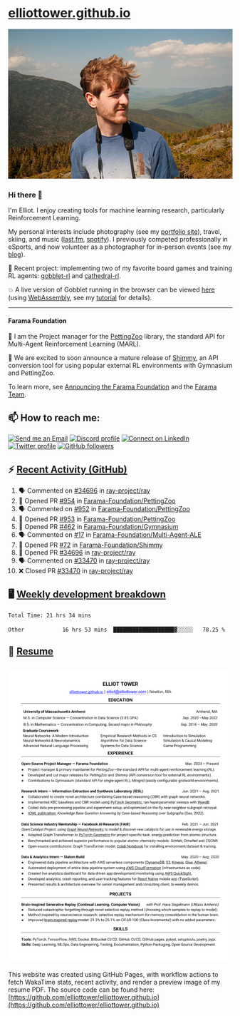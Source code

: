 # [elliottower.github.io](https://github.com/elliottower/elliottower.github.io)

[![A wild Elliot on Mt Washington](https://raw.githubusercontent.com/elliottower/elliottower.github.io/main/src/jpg/DSCF7539-600px.jpg?raw=true)](https://raw.githubusercontent.com/elliottower/elliottower.github.io/main/src/jpg/DSCF7539.jpg?raw=true)

### Hi there 👋

I'm Elliot. I enjoy creating tools for machine learning research, particularly Reinforcement Learning.

My personal interests include photography (see my [portfolio site](https://www.elliottower.com/)), travel, skiing, and music ([last.fm](https://www.last.fm/user/ajsdlfkwer), [spotify](https://open.spotify.com/user/12132818380)). I previously competed professionally in eSports, and now volunteer as a photographer for in-person events (see my [blog](https://www.elliottower.com/stories/?category=events)).

🤖 Recent project: implementing two of my favorite board games and training RL agents: [gobblet-rl](https://github.com/elliottower/gobblet-rl) and [cathedral-rl](https://github.com/elliottower/cathedral-rl). 

💥 A live version of Gobblet running in the browser can be viewed [here](https://elliottower.github.io/gobblet-rl/) (using [WebAssembly](https://webassembly.org/), see my [tutorial](https://github.com/elliottower/gobblet-rl/blob/main/tutorials/WebAssembly/web_assembly.md) for details).

----

#### Farama Foundation

🚀 I am the Project manager for the [PettingZoo](https://github.com/Farama-Foundation/PettingZoo) library, the standard API for Multi-Agent Reinforcement Learning (MARL). 

🎉 We are excited to soon announce a mature release of [Shimmy](https://github.com/Farama-Foundation/Shimmy), an API conversion tool for using popular external RL environments with Gymnasium and PettingZoo. 

To learn more, see [Announcing the Farama Foundation](https://farama.org/Announcing-The-Farama-Foundation) and the [Farama Team](https://farama.org/team).

## 📫 How to reach me:

 [![Send me an Email](https://img.shields.io/badge/email-elliot%40elliottower.com-blue)](mailto:elliot@elliottower.com)
 [![Discord profile](https://img.shields.io/badge/Discord-7289DA?style=flat&logo=discord&logoColor=white)](https://discord.com/users/83091537923145728)
 [![Connect on LinkedIn](https://img.shields.io/badge/--linkedin?label=LinkedIn&logo=LinkedIn&style=social)](https://www.linkedin.com/in/elliot-tower)
 [![Twitter profile](https://img.shields.io/twitter/follow/elliottower?style=social)](https://twitter.com/ElliotTower/)
 [![GitHub followers](https://img.shields.io/github/followers/elliottower?style=social)](https://github.com/elliottower/)

## ⚡ [Recent Activity (GitHub)](https://github.com/elliottower)

<!--START_SECTION:activity-->
1. 🗣 Commented on [#34696](https://github.com/ray-project/ray/issues/34696) in [ray-project/ray](https://github.com/ray-project/ray)
2. 💪 Opened PR [#954](https://github.com/Farama-Foundation/PettingZoo/pull/954) in [Farama-Foundation/PettingZoo](https://github.com/Farama-Foundation/PettingZoo)
3. 🗣 Commented on [#952](https://github.com/Farama-Foundation/PettingZoo/issues/952) in [Farama-Foundation/PettingZoo](https://github.com/Farama-Foundation/PettingZoo)
4. 💪 Opened PR [#953](https://github.com/Farama-Foundation/PettingZoo/pull/953) in [Farama-Foundation/PettingZoo](https://github.com/Farama-Foundation/PettingZoo)
5. 💪 Opened PR [#462](https://github.com/Farama-Foundation/Gymnasium/pull/462) in [Farama-Foundation/Gymnasium](https://github.com/Farama-Foundation/Gymnasium)
6. 🗣 Commented on [#17](https://github.com/Farama-Foundation/Multi-Agent-ALE/issues/17) in [Farama-Foundation/Multi-Agent-ALE](https://github.com/Farama-Foundation/Multi-Agent-ALE)
7. 💪 Opened PR [#72](https://github.com/Farama-Foundation/Shimmy/pull/72) in [Farama-Foundation/Shimmy](https://github.com/Farama-Foundation/Shimmy)
8. 💪 Opened PR [#34696](https://github.com/ray-project/ray/pull/34696) in [ray-project/ray](https://github.com/ray-project/ray)
9. 🗣 Commented on [#33470](https://github.com/ray-project/ray/issues/33470) in [ray-project/ray](https://github.com/ray-project/ray)
10. ❌ Closed PR [#33470](https://github.com/ray-project/ray/pull/33470) in [ray-project/ray](https://github.com/ray-project/ray)
<!--END_SECTION:activity-->


## 🖥️ [Weekly development breakdown](https://wakatime.com/@elliottower)
<!--START_SECTION:waka-->

```text
Total Time: 21 hrs 34 mins

Other            16 hrs 53 mins  ███████████████████▓░░░░░   78.25 %
```

<!--END_SECTION:waka-->


## 📄 [Resume](https://elliottower.github.io/src/pdf/resume.pdf)

<!-- PDF-TO-MARKDOWN:START -->
![Page 1](src/png/page1.png "Page 1")
---
<!-- PDF-TO-MARKDOWN:END -->

This website was created using GitHub Pages, with workflow actions to fetch WakaTime stats, recent activity, and render a preview image of my resume PDF. The source code can be found here: [https://github.com/elliottower/elliottower.github.io](https://github.com/elliottower/elliottower.github.io)
